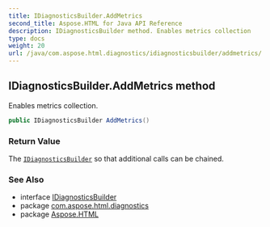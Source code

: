 ```yaml
---
title: IDiagnosticsBuilder.AddMetrics
second_title: Aspose.HTML for Java API Reference
description: IDiagnosticsBuilder method. Enables metrics collection
type: docs
weight: 20
url: /java/com.aspose.html.diagnostics/idiagnosticsbuilder/addmetrics/
---
```

## IDiagnosticsBuilder.AddMetrics method

Enables metrics collection.

```java
public IDiagnosticsBuilder AddMetrics()
```

### Return Value

The [`IDiagnosticsBuilder`](../) so that additional calls can be chained.

### See Also

* interface [IDiagnosticsBuilder](../)
* package [com.aspose.html.diagnostics](../../idiagnosticsbuilder/)
* package [Aspose.HTML](../../../)

